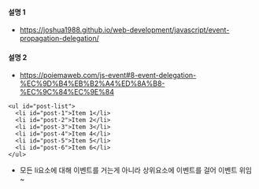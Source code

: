 #### 설명 1
- https://joshua1988.github.io/web-development/javascript/event-propagation-delegation/ 

  
  
#### 설명 2
- https://poiemaweb.com/js-event#8-event-delegation-%EC%9D%B4%EB%B2%A4%ED%8A%B8-%EC%9C%84%EC%9E%84

```
<ul id="post-list">
  <li id="post-1">Item 1</li>
  <li id="post-2">Item 2</li>
  <li id="post-3">Item 3</li>
  <li id="post-4">Item 4</li>
  <li id="post-5">Item 5</li>
  <li id="post-6">Item 6</li>
</ul>
```
- 모든 li요소에 대해 이벤트를 거는게 아니라 상위요소에 이벤트를 걸어 이벤트 위임~ 
  
